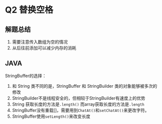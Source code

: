 # Q2 替换空格

## 解题总结

1. 需要注意传入数组为空的情况
2. 从后往前添加可以减少内存的消耗



## JAVA

StringBuffer的选择：

1. 和 String 类不同的是，StringBuffer 和 StringBuilder 类的对象能够被多次的修改
2. StringBuilder不是线程安全的，但相较于StringBuilder有速度上的优势
3. String 获取长度的方法是`.length()` 而array获取长度的方法是`.length`
4. StringBuffer没有重载[]，需要用到`ChatAt()`和`setChatAt()`来更改字符。
5. StringBuffer使用`setLength()`来改变长度

